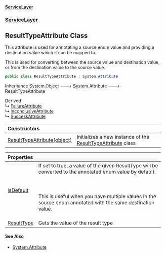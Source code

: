 #### [ServiceLayer](index 'index')
### [ServiceLayer](index#ServiceLayer 'ServiceLayer')
## ResultTypeAttribute Class
This attribute is used for annotating a source enum value and providing a destination value which it can be mapped to.



This is used for converting between the source value and destination value, or from the destination value to the source value.
```csharp
public class ResultTypeAttribute : System.Attribute
```

Inheritance [System.Object](https://docs.microsoft.com/en-us/dotnet/api/System.Object 'System.Object') &#129106; [System.Attribute](https://docs.microsoft.com/en-us/dotnet/api/System.Attribute 'System.Attribute') &#129106; ResultTypeAttribute  

Derived  
&#8627; [FailureAttribute](ServiceLayer_FailureAttribute 'ServiceLayer.FailureAttribute')  
&#8627; [InconclusiveAttribute](ServiceLayer_InconclusiveAttribute 'ServiceLayer.InconclusiveAttribute')  
&#8627; [SuccessAttribute](ServiceLayer_SuccessAttribute 'ServiceLayer.SuccessAttribute')  

| Constructors | |
| :--- | :--- |
| [ResultTypeAttribute(object)](ServiceLayer_ResultTypeAttribute_ResultTypeAttribute(object) 'ServiceLayer.ResultTypeAttribute.ResultTypeAttribute(object)') | Initializes a new instance of the [ResultTypeAttribute](ServiceLayer_ResultTypeAttribute 'ServiceLayer.ResultTypeAttribute') class<br/> |

| Properties | |
| :--- | :--- |
| [IsDefault](ServiceLayer_ResultTypeAttribute_IsDefault 'ServiceLayer.ResultTypeAttribute.IsDefault') | If set to true, a value of the given ResultType will be converted to the annotated enum value by default.<br/><br/><br/><br/>This is useful when you have multiple values in the source enum annotated with the same destination value.<br/><br/> |
| [ResultType](ServiceLayer_ResultTypeAttribute_ResultType 'ServiceLayer.ResultTypeAttribute.ResultType') | Gets the value of the result type<br/> |
#### See Also
- [System.Attribute](https://docs.microsoft.com/en-us/dotnet/api/System.Attribute 'System.Attribute')
